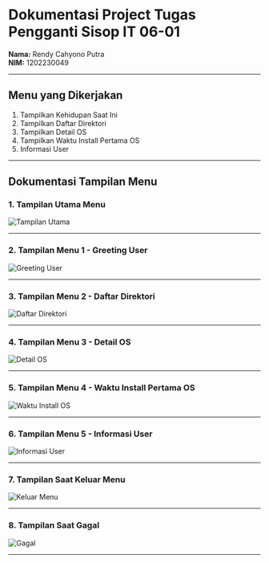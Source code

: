 # Dokumentasi Project Tugas Pengganti Sisop IT 06-01

**Nama:** Rendy Cahyono Putra  
**NIM:** 1202230049  

---

## Menu yang Dikerjakan

1. Tampilkan Kehidupan Saat Ini  
2. Tampilkan Daftar Direktori  
3. Tampilkan Detail OS  
4. Tampilkan Waktu Install Pertama OS  
5. Informasi User  

---

##  Dokumentasi Tampilan Menu

### 1. Tampilan Utama Menu  
![Tampilan Utama](https://github.com/user-attachments/assets/6611b09f-b6d6-438c-bab8-6ba4026158af)

---

### 2. Tampilan Menu 1 - Greeting User  
![Greeting User](https://github.com/user-attachments/assets/ad67568b-2df8-488f-b54f-dc86a7e55965)

---

### 3. Tampilan Menu 2 - Daftar Direktori  
![Daftar Direktori](https://github.com/user-attachments/assets/abf2b233-98f9-455f-9ddc-d748658d825b)

---

### 4. Tampilan Menu 3 - Detail OS  
![Detail OS](https://github.com/user-attachments/assets/72fe211d-19b7-4c7a-b7aa-62c611d5a917)

---

### 5. Tampilan Menu 4 - Waktu Install Pertama OS  
![Waktu Install OS](https://github.com/user-attachments/assets/bc929899-6d2a-4125-be15-e2fef53e2d78)

---

### 6. Tampilan Menu 5 - Informasi User  
![Informasi User](https://github.com/user-attachments/assets/80fe0758-1c5e-4558-b814-7b23fd37e9fa)

---

### 7. Tampilan Saat Keluar Menu  
![Keluar Menu](https://github.com/user-attachments/assets/e3f11704-9536-4555-bcba-76c0fc391e14)

---

### 8. Tampilan Saat Gagal  
![Gagal](https://github.com/user-attachments/assets/eeabf263-b217-44a4-8ef1-a0b1d3c0c11e)

---
